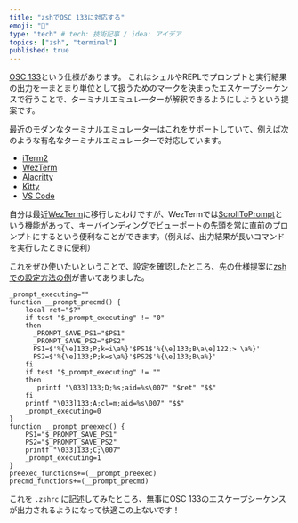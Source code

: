 ```yaml
---
title: "zshでOSC 133に対応する"
emoji: "🐚"
type: "tech" # tech: 技術記事 / idea: アイデア
topics: ["zsh", "terminal"]
published: true
---
```


[OSC 133](https://gitlab.freedesktop.org/Per_Bothner/specifications/blob/master/proposals/semantic-prompts.md)という仕様があります。
これはシェルやREPLでプロンプトと実行結果の出力を一まとまり単位として扱うためのマークを決まったエスケープシーケンスで行うことで、ターミナルエミュレーターが解釈できるようにしようという提案です。

最近のモダンなターミナルエミュレーターはこれをサポートしていて、例えば次のような有名なターミナルエミュレーターで対応しています。

* [iTerm2](https://iterm2.com/documentation-escape-codes.html)
* [WezTerm](https://github.com/wez/wezterm/issues/115)
* [Alacritty](https://github.com/alacritty/alacritty/issues/5850)
* [Kitty](https://sw.kovidgoyal.net/kitty/shell-integration/#how-it-works)
* [VS Code](https://code.visualstudio.com/docs/terminal/shell-integration)

自分は最近[WezTerm](https://wezfurlong.org/wezterm/)に移行したわけですが、WezTermでは[ScrollToPrompt](https://wezfurlong.org/wezterm/config/lua/keyassignment/ScrollToPrompt.html?highlight=scroll%20prompt#scrolltoprompt)という機能があって、キーバインディングでビューポートの先頭を常に直前のプロンプトにするという便利なことができます。（例えば、出力結果が長いコマンドを実行したときに便利）

これをぜひ使いたいということで、設定を確認したところ、先の仕様提案に[zshでの設定方法の例](https://gitlab.freedesktop.org/Per_Bothner/specifications/-/blob/master/proposals/prompts-data/shell-integration.zsh)が書いてありました。

```shell
_prompt_executing=""
function __prompt_precmd() {
    local ret="$?"
    if test "$_prompt_executing" != "0"
    then
      _PROMPT_SAVE_PS1="$PS1"
      _PROMPT_SAVE_PS2="$PS2"
      PS1=$'%{\e]133;P;k=i\a%}'$PS1$'%{\e]133;B\a\e]122;> \a%}'
      PS2=$'%{\e]133;P;k=s\a%}'$PS2$'%{\e]133;B\a%}'
    fi
    if test "$_prompt_executing" != ""
    then
       printf "\033]133;D;%s;aid=%s\007" "$ret" "$$"
    fi
    printf "\033]133;A;cl=m;aid=%s\007" "$$"
    _prompt_executing=0
}
function __prompt_preexec() {
    PS1="$_PROMPT_SAVE_PS1"
    PS2="$_PROMPT_SAVE_PS2"
    printf "\033]133;C;\007"
    _prompt_executing=1
}
preexec_functions+=(__prompt_preexec)
precmd_functions+=(__prompt_precmd)
```

これを `.zshrc` に記述してみたところ、無事にOSC 133のエスケープシーケンスが出力されるようになって快適この上ないです！
